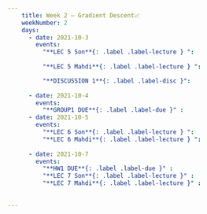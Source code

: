 ```yaml
---
    title: Week 2 – Gradient Descent📈
    weekNumber: 2
    days:
      - date: 2021-10-3
        events:
          "**LEC 5 Son**{: .label .label-lecture } ":
            
          "**LEC 5 Mahdi**{: .label .label-lecture } ":

          "**DISCUSSION 1**{: .label .label-disc }":
      
      - date: 2021-10-4
        events:
          "**GROUP1 DUE**{: .label .label-due }" :
      - date: 2021-10-5
        events:
          "**LEC 6 Son**{: .label .label-lecture } ":
          "**LEC 6 Mahdi**{: .label .label-lecture } ":
      
      - date: 2021-10-7
        events:
          "**HW1 DUE**{: .label .label-due }" :
          "**LEC 7 Son**{: .label .label-lecture }" :
          "**LEC 7 Mahdi**{: .label .label-lecture }" :
          
            
---
```

